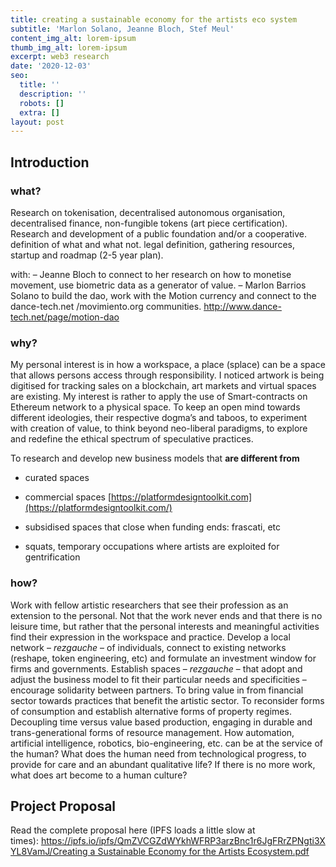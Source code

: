 ```yaml
---
title: creating a sustainable economy for the artists eco system
subtitle: 'Marlon Solano, Jeanne Bloch, Stef Meul'
content_img_alt: lorem-ipsum
thumb_img_alt: lorem-ipsum
excerpt: web3 research
date: '2020-12-03'
seo:
  title: ''
  description: ''
  robots: []
  extra: []
layout: post
---
```

## Introduction&#xA;

### what?

Research on tokenisation, decentralised autonomous organisation, decentralised finance, non-fungible tokens (art piece certification).
Research and development of a public foundation and/or a cooperative. definition of what and what not.
legal definition, gathering resources, startup and roadmap (2-5 year plan).

with:
– Jeanne Bloch to connect to her research on how to monetise movement, use biometric data as a generator of value.
– Marlon Barrios Solano to build the dao, work with the Motion currency and connect to the dance-tech.net /movimiento.org communities. <http://www.dance-tech.net/page/motion-dao>

### why?

My personal interest is in how a workspace, a place (splace) can be a space that allows persons access through responsibility. I noticed artwork is being digitised for tracking sales on a blockchain, art markets and virtual spaces are existing. My interest is rather to apply the use of Smart-contracts on Ethereum network to a physical space.
To keep an open mind towards different ideologies, their respective dogma’s and taboos, to experiment with creation of value, to think beyond neo-liberal paradigms, to explore and redefine the ethical spectrum of speculative practices.

To research and develop new business models that **are different from**

*   curated spaces

*    commercial spaces [https://platformdesigntoolkit.com](https://platformdesigntoolkit.com/)

*   subsidised spaces that close when funding ends: frascati, etc

*   squats, temporary occupations where artists are exploited for gentrification

### how?

Work with fellow artistic researchers that see their profession as an extension to the personal.
Not that the work never ends and that there is no leisure time, but rather that the personal interests and meaningful activities find their expression in the workspace and practice.
Develop a local network – *rezgauche* – of individuals, connect to existing networks (reshape, token engineering, etc) and formulate an investment window for firms and governments.
Establish spaces – *rezgauche* – that adopt and adjust the business model to fit their particular needs and specificities – encourage solidarity between partners.
To bring value in from financial sector towards practices that benefit the artistic sector.
To reconsider forms of consumption and establish alternative forms of property regimes.
Decoupling time versus value based production, engaging in durable and trans-generational forms of resource management.
How automation, artificial intelligence, robotics, bio-engineering, etc. can be at the service of the human?
What does the human need from technological progress, to provide for care and an abundant qualitative life?
If there is no more work, what does art become to a human culture?

## Project Proposal

Read the complete proposal here (IPFS loads a little slow at times): [https://ipfs.io/ipfs/QmZVCGZdWYkhWFRP3arzBnc1r6JgFRrZPNgti3XYL8VamJ/Creating a Sustainable Economy for the Artists Ecosystem.pdf](https://ipfs.io/ipfs/QmZVCGZdWYkhWFRP3arzBnc1r6JgFRrZPNgti3XYL8VamJ/Creating%20a%20Sustainable%20Economy%20for%20the%20Artists%20Ecosystem.pdf)
